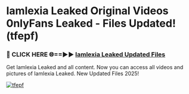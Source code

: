 # Iamlexia Leaked Original Videos 0nlyFans Leaked - Files Updated! (tfepf)

<h3>🔴 CLICK HERE 🌐==►► <a href="https://tinyurl.com/2wckxsce" rel="nofollow">Iamlexia Leaked Updated Files</a></h3>

Get Iamlexia Leaked and all content. Now you can access all videos and pictures of Iamlexia Leaked. New Updated Files 2025!

[![tfepf](https://i.imgur.com/AFduVYN.gif)](https://tinyurl.com/2wckxsce)
